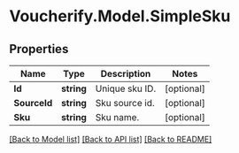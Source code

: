 # Voucherify.Model.SimpleSku

## Properties

Name | Type | Description | Notes
------------ | ------------- | ------------- | -------------
**Id** | **string** | Unique sku ID. | [optional] 
**SourceId** | **string** | Sku source id. | [optional] 
**Sku** | **string** | Sku name. | [optional] 

[[Back to Model list]](../../README.md#documentation-for-models) [[Back to API list]](../../README.md#documentation-for-api-endpoints) [[Back to README]](../../README.md)

